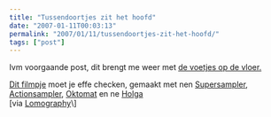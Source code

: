 ```yaml
---
title: "Tussendoortjes zit het hoofd"
date: "2007-01-11T00:03:13"
permalink: "2007/01/11/tussendoortjes-zit-het-hoofd/"
tags: ["post"]
---
```

Ivm voorgaande post, dit brengt me weer met [de voetjes op de vloer.](http://www.retrothing.com/2007/01/the_iphone_smok.html "http://www.retrothing.com/2007/01/the_iphone_smok.html")

[Dit filmpje](http://www.youtube.com/watch?v=sFX4aKORNFg "http://www.youtube.com/watch?v=sFX4aKORNFg") moet je effe checken, gemaakt met nen [Supersampler](http://shop.lomography.com/supersampler), [Actionsampler](http://shop.lomography.com/actionsampler), [Oktomat](http://shop.lomography.com/oktomat) en ne [Holga  
](http://shop.lomography.com/holga)\[via [Lomography](http://www.lomography.com/blog/?id=363&referer=blog "http://www.lomography.com/blog/?id=363&referer=blog")\]
